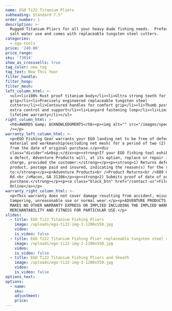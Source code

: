 ```yaml
---
name: EGO Ti22 Titanium Pliers
subheading: Standard 7.5"
order_number: 1
description: >-
  Rugged Titanium Pliers for all your heavy dude fishing needs.  Prefect for
  salt water use and comes with replaceable tungsten steel cutters.
categories:
  - ego-tools
price: '240.00'
price_range:
sku: '73014'
show_as_crosssells: true
tag_color: new_tag
tag_text: New This Year
filter_handle:
filter_hoop:
filter_mesh:
left_column_html: >-
  <ul><li>100% Rust proof titanium body</li><li>Ultra strong teeth for maximum
  grip</li><li>Precisely engineered replaceable tungsten steel
  cutters</li><li>Contoured handles for comfort grip</li><li>Thumb posts for
  extra control and support</li><li>Lanyard fastening loop</li><li>Limited
  lifetime warranty</li></ul>
right_column_html: >-
  <h6>AWARDS &amp; ACKNOWLEDGMENTS</h6><p><img alt="" src="/images/spec2.jpg"
  /></p>
warranty_left_column_html: >-
  <p>EGO Fishing Gear warrants your EGO landing net to be free of defects in
  material and workmanship(excluding net mesh) for a period of two (2) years
  from the date of original purchase.</p><div
  class="divider">&nbsp;</div><p><strong>If your EGO fishing tool exhibits such
  a defect, Adventure Products will, at its option, replace or repair it without
  charge, provided the customer:</strong></p><p><strong>1) Returns defective
  product, postage paid and insured, indicating the reason(s) for the return
  to:</strong></p><p>Adventure Products<br />Product Returns<br />889 Guy Paine
  Rd.<br />Macon, GA 31206</p><p><strong>2) Submits proof of date of original
  purchase.</strong></p><p><a class="block_btn" href="/contact-us">File Claim
  Online</a></p>
warranty_right_column_html: >-
  <p>This warranty does not cover damage resulting from accident, misuse, abuse,
  tampering, unreasonable use or normal wear.</p><p>ADVENTURE PRODUCTS, INC.
  MAKES NO OTHER WARRANTY EXPRESS OR IMPLIED INCLUDING THE IMPLIED WARRANTIES OF
  MERCHANTABILITY AND FITNESS FOR PARTICULAR USE.</p>
slides:
  - title: EGO Ti22 Titanium Fishing Pliers
    image: /uploads/ego-ti22-img-1-1200x550.jpg
    video:
    is_video: false
  - title: EGO Ti22 Titanium Fishing Plier replaceable tungsten steel cutters Cutters
    image: /uploads/ego-ti22-img-2-1200x550.jpg
    video:
    is_video: false
  - title: EGO Ti22 Titanium Fishing Pliers and Sheath
    image: /uploads/ego-ti22-img-3-1200x550.jpg
    video:
    is_video: false
options_text:
options:
  - name:
    sku:
    adjustment:
    price:
---
```

